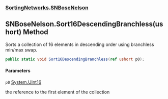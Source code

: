 ### [SortingNetworks](SortingNetworks.md 'SortingNetworks').[SNBoseNelson](SortingNetworks.SNBoseNelson.md 'SortingNetworks.SNBoseNelson')

## SNBoseNelson.Sort16DescendingBranchless(ushort) Method

Sorts a collection of 16 elements in descending order using branchless min/max swap.

```csharp
public static void Sort16DescendingBranchless(ref ushort p0);
```
#### Parameters

<a name='SortingNetworks.SNBoseNelson.Sort16DescendingBranchless(ushort).p0'></a>

`p0` [System.UInt16](https://docs.microsoft.com/en-us/dotnet/api/System.UInt16 'System.UInt16')

the reference to the first element of the collection